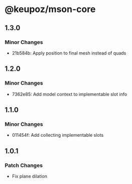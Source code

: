 # @keupoz/mson-core

## 1.3.0

### Minor Changes

- 21b584b: Apply position to final mesh instead of quads

## 1.2.0

### Minor Changes

- 7362e85: Add model context to implementable slot info

## 1.1.0

### Minor Changes

- 011454f: Add collecting implementable slots

## 1.0.1

### Patch Changes

- Fix plane dilation
